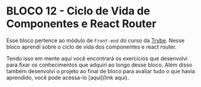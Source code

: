 # BLOCO 12 - Ciclo de Vida de Componentes e React Router

Esse bloco pertence ao módulo de `Front-end` do curso da [Trybe](https://www.betrybe.com/).
Nesse bloco aprendi sobre o ciclo de vida dos componentes e react router.

Tendo isso em mente aqui você encontrará os exercícios que desenvolvi para fixar os conhecimentos que adquiri ao longo desse bloco. Além disso também desenvolvi o projeto ao final de bloco para avaliar tudo o que havia aprendido, você pode acessa-lo [aqui](link aqui).
